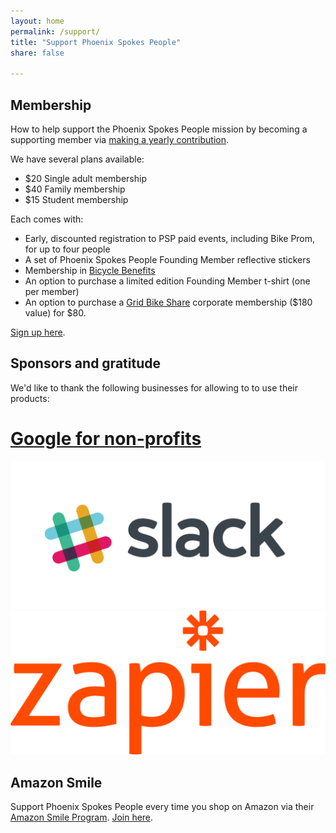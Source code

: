 ```yaml
---
layout: home
permalink: /support/
title: "Support Phoenix Spokes People"
share: false

---
```



## Membership

How to help support the Phoenix Spokes People mission by becoming a supporting member via [making a yearly contribution](https://plasso.com/s/9Tlekqlz7y).

We have several plans available:

* $20 Single adult membership
* $40 Family membership
* $15 Student membership

Each comes with:

* Early, discounted registration to PSP paid events, including Bike Prom, for up to four people
* A set of Phoenix Spokes People Founding Member reflective stickers
* Membership in [Bicycle Benefits](http://www.bicyclebenefits.org/#/home)
* An option to purchase a limited edition Founding Member t-shirt (one per member)
* An option to purchase a [Grid Bike Share](http://gridbikeshare.com/) corporate membership ($180 value) for $80.

[Sign up here](https://plasso.com/s/9Tlekqlz7y).

## Sponsors and gratitude

We'd like to thank the following businesses for allowing to to use their products:

<div class="tiles wrap">
    <div class="tile">
      <a href="https://www.google.com/nonprofits/">
      <h1>Google for non-profits</h1>
      </a>
    </div>
    <div class="tile">
      <a href="https://get.slack.help/hc/en-us/articles/204368833-Slack-for-Nonprofits">
        <img class="thumbnail" src="/images/slack-logo.png"/>
      </a>
    </div>
    <div class="tile">
      <a href="https://zapier.com/">
        <img class="thumbnail" src="/images/zapier-logo.png"/>
      </a>
    </div>
</div>

## Amazon Smile

Support Phoenix Spokes People every time you shop on Amazon via their [Amazon Smile Program](http://smile.amazon.com/ch/47-4212165). [Join here](http://smile.amazon.com/ch/47-4212165).
